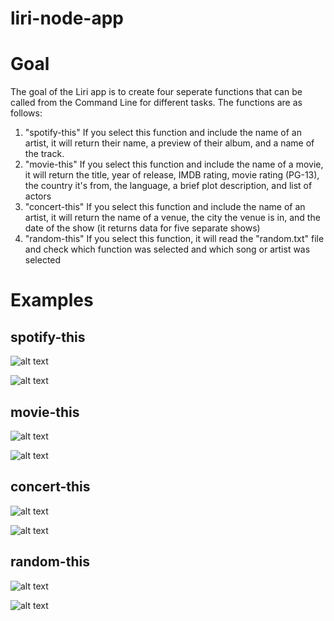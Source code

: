 # liri-node-app

# Goal

The goal of the Liri app is to create four seperate functions that can be called from the Command Line for different tasks. The functions are as follows:
  
   1) "spotify-this" If you select this function and include the name of an artist, it will return their name, a preview of         their album, and a name of the track.
   2) "movie-this" If you select this function and include the name of a movie, it will return the title, year of release,            IMDB rating, movie rating (PG-13), the country it's from, the language, a brief plot description, and list of actors
   3) "concert-this" If you select this function and include the name of an artist, it will return the name of a venue, the         city the venue is in, and the date of the show (it returns data for five separate shows)
   4) "random-this" If you select this function, it will read the "random.txt" file and check which function was selected and        which song or artist was selected
   
# Examples

## spotify-this

![alt text](https://i.imgur.com/XlWCH5O.jpg)

![alt text](https://i.imgur.com/JNvPxCw.jpg)



## movie-this

![alt text](https://i.imgur.com/5f7gVG4.jpg)

![alt text](https://i.imgur.com/FiCSRDw.jpg)



## concert-this

![alt text](https://i.imgur.com/Vye2f6x.jpg)

![alt text](https://i.imgur.com/pqFLy7d.jpg)



## random-this

![alt text]()

![alt text]()
